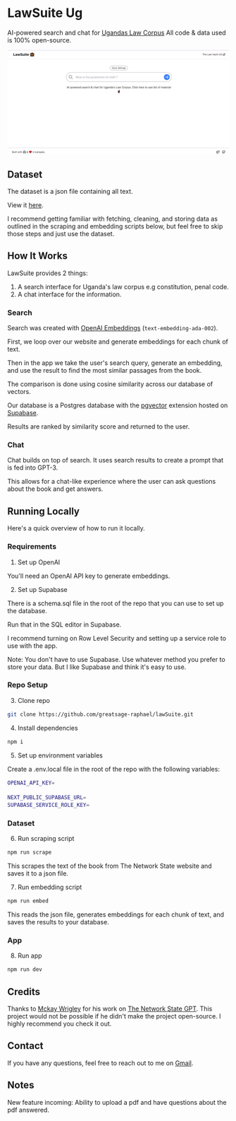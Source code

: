 # LawSuite Ug

AI-powered search and chat for [Ugandas Law Corpus](https://the-constitution-of-uganda.vercel.app/)
All code & data used is 100% open-source.

[![LawSuite](./public/lawsuite.png)](https://law-suite.vercel.app/)

## Dataset

The dataset is a json file containing all text.

View it [here](scripts/ugvault.json).

I recommend getting familiar with fetching, cleaning, and storing data as outlined in the scraping and embedding scripts below, but feel free to skip those steps and just use the dataset.

## How It Works

LawSuite provides 2 things:

1. A search interface for Uganda's law corpus e.g constitution, penal code.
2. A chat interface for the information.

### Search

Search was created with [OpenAI Embeddings](https://platform.openai.com/docs/guides/embeddings) (`text-embedding-ada-002`).

First, we loop over our website and generate embeddings for each chunk of text.

Then in the app we take the user's search query, generate an embedding, and use the result to find the most similar passages from the book.

The comparison is done using cosine similarity across our database of vectors.

Our database is a Postgres database with the [pgvector](https://github.com/pgvector/pgvector) extension hosted on [Supabase](https://supabase.com/).

Results are ranked by similarity score and returned to the user.

### Chat

Chat builds on top of search. It uses search results to create a prompt that is fed into GPT-3.

This allows for a chat-like experience where the user can ask questions about the book and get answers.

## Running Locally

Here's a quick overview of how to run it locally.

### Requirements

1. Set up OpenAI

You'll need an OpenAI API key to generate embeddings.

2. Set up Supabase

There is a schema.sql file in the root of the repo that you can use to set up the database.

Run that in the SQL editor in Supabase.

I recommend turning on Row Level Security and setting up a service role to use with the app.

Note: You don't have to use Supabase. Use whatever method you prefer to store your data. But I like Supabase and think it's easy to use.

### Repo Setup

3. Clone repo

```bash
git clone https://github.com/greatsage-raphael/lawSuite.git
```

4. Install dependencies

```bash
npm i
```

5. Set up environment variables

Create a .env.local file in the root of the repo with the following variables:

```bash
OPENAI_API_KEY=

NEXT_PUBLIC_SUPABASE_URL=
SUPABASE_SERVICE_ROLE_KEY=
```

### Dataset

6. Run scraping script

```bash
npm run scrape
```

This scrapes the text of the book from The Network State website and saves it to a json file.

7. Run embedding script

```bash
npm run embed
```

This reads the json file, generates embeddings for each chunk of text, and saves the results to your database.

### App

8. Run app

```bash
npm run dev
```

## Credits

Thanks to [Mckay Wrigley](https://github.com/mckaywrigley) for his work on [The Network State GPT](https://github.com/mckaywrigley/the-network-state-gpt). This project would not be possible if he didn't make the project open-source. I highly recommend you check it out.

## Contact

If you have any questions, feel free to reach out to me on [Gmail](bizzicole87@gmail.com).

## Notes

New feature incoming: Ability to upload a pdf and have questions about the pdf answered.
